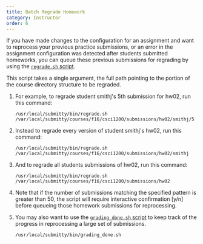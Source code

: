 ```yaml
---
title: Batch Regrade Homework
category: Instructor
order: 6
---
```


If you have made changes to the configuration for an assignment and
want to reprocess your previous practice submissions, or an error in the
assignment configuration was detected after students submitted
homeworks, you can queue these previous submissions for regrading by
using the [`regrade.sh` script][regrade.sh].

This script takes a single argument, the full path pointing to the
portion of the course directory structure to be regraded.

1. For example, to regrade student smithj's 5th submission for hw02, run this command:

   ```
   /usr/local/submitty/bin/regrade.sh /var/local/submitty/courses/f16/csci1200/submissions/hw02/smithj/5
   ```

2. Instead to regrade every version of student smithj's hw02, run this command:

   ```
   /usr/local/submitty/bin/regrade.sh /var/local/submitty/courses/f16/csci1200/submissions/hw02/smithj 
   ```

3. And to regrade all students submissions of hw02, run this command:

   ```
   /usr/local/submitty/bin/regrade.sh /var/local/submitty/courses/f16/csci1200/submissions/hw02 
   ```

4. Note that if the number of submissions matching the specified
   pattern is greater than 50, the script will require interactive
   confirmation [y/n] before queueing those homework submissions for
   reprocessing.

5. You may also want to use the [`grading_done.sh` script][grading_done.sh]
   to keep track of the progress in reprocessing a large set of
   submissions.

   ```
   /usr/local/submitty/bin/grading_done.sh 
   ```

[regrade.sh]: https://github.com/Submitty/Submitty/blob/master/bin/regrade.sh
[grading_done.sh]: https://github.com/Submitty/Submitty/blob/master/bin/grading_done.sh